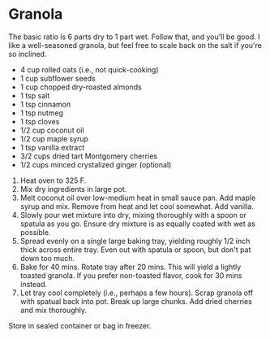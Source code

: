 # Granola

The basic ratio is 6 parts dry to 1 part wet. Follow that, and you'll be good. I like a well-seasoned granola, but feel free to scale back on the salt if you're so inclined.

- 4 cup rolled oats (i.e., not quick-cooking)
- 1 cup subflower seeds
- 1 cup chopped dry-roasted almonds
- 1 tsp salt
- 1 tsp cinnamon
- 1 tsp nutmeg
- 1 tsp cloves
- 1/2 cup coconut oil
- 1/2 cup maple syrup
- 1 tsp vanilla extract
- 3/2 cups dried tart Montgomery cherries
- 1/2 cups minced crystalized ginger (optional)

1) Heat oven to 325 F.
2) Mix dry ingredients in large pot.
3) Melt coconut oil over low-medium heat in small sauce pan. Add maple syrup and mix. Remove from heat and let cool somewhat. Add vanilla.
4) Slowly pour wet mixture into dry, mixing thoroughly with a spoon or spatula as you go. Ensure dry mixture is as equally coated with wet as possible.
5) Spread evenly on a single large baking tray, yielding roughly 1/2 inch thick across entire tray. Even out with spatula or spoon, but don't pat down too much.
6) Bake for 40 mins. Rotate tray after 20 mins. This will yield a lightly toasted granola. If you prefer non-toasted flavor, cook for 30 mins instead.
7) Let tray cool completely (i.e., perhaps a few hours). Scrap granola off with spatual back into pot. Break up large chunks. Add dried cherries and mix thoroughly.

Store in sealed container or bag in freezer.
